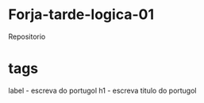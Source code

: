 # Forja-tarde-logica-01
Repositorio

# tags
label - escreva do portugol 
h1 - escreva titulo do portugol 



